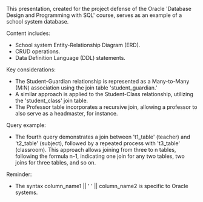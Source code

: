 This presentation, created for the project defense of the Oracle 'Database Design and Programming with SQL' course, serves as an example of a school system database.

Content includes:

- School system Entity-Relationship Diagram (ERD).
- CRUD operations.
- Data Definition Language (DDL) statements.

Key considerations:

- The Student-Guardian relationship is represented as a Many-to-Many (M:N) association using the join table 'student_guardian.'
- A similar approach is applied to the Student-Class relationship, utilizing the 'student_class' join table.
- The Professor table incorporates a recursive join, allowing a professor to also serve as a headmaster, for instance.

Query example:
- The fourth query demonstrates a join between 't1_table' (teacher) and 't2_table' (subject), followed by a repeated process with 't3_table' (classroom). This approach allows joining from three to n tables, following the formula n-1, indicating one join for any two tables, two joins for three tables, and so on.

Reminder:

- The syntax column_name1 || ' ' || column_name2 is specific to Oracle systems.
